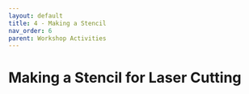 ```yaml
---
layout: default
title: 4 - Making a Stencil
nav_order: 6
parent: Workshop Activities
---
```


# Making a Stencil for Laser Cutting
